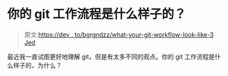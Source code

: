 # 你的 git 工作流程是什么样子的？

> 原文:[https://dev . to/bgrgndzz/what-your-git-workflow-look-like-3 Jed](https://dev.to/bgrgndzz/what-does-your-git-workflow-look-like-3jed)

最近我一直试图更好地理解 git，但是有太多不同的观点。你的 git 工作流程是什么样子的，为什么？